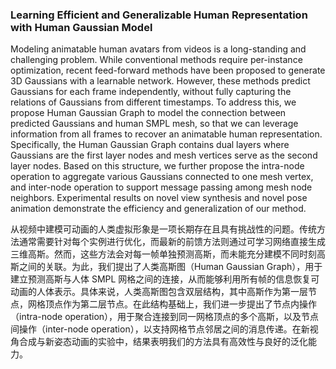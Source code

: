 ### Learning Efficient and Generalizable Human Representation with Human Gaussian Model

Modeling animatable human avatars from videos is a long-standing and challenging problem. While conventional methods require per-instance optimization, recent feed-forward methods have been proposed to generate 3D Gaussians with a learnable network. However, these methods predict Gaussians for each frame independently, without fully capturing the relations of Gaussians from different timestamps. To address this, we propose Human Gaussian Graph to model the connection between predicted Gaussians and human SMPL mesh, so that we can leverage information from all frames to recover an animatable human representation. Specifically, the Human Gaussian Graph contains dual layers where Gaussians are the first layer nodes and mesh vertices serve as the second layer nodes. Based on this structure, we further propose the intra-node operation to aggregate various Gaussians connected to one mesh vertex, and inter-node operation to support message passing among mesh node neighbors. Experimental results on novel view synthesis and novel pose animation demonstrate the efficiency and generalization of our method.

从视频中建模可动画的人类虚拟形象是一项长期存在且具有挑战性的问题。传统方法通常需要针对每个实例进行优化，而最新的前馈方法则通过可学习网络直接生成三维高斯。然而，这些方法会对每一帧单独预测高斯，而未能充分建模不同时刻高斯之间的关联。为此，我们提出了人类高斯图（Human Gaussian Graph），用于建立预测高斯与人体 SMPL 网格之间的连接，从而能够利用所有帧的信息恢复可动画的人体表示。具体来说，人类高斯图包含双层结构，其中高斯作为第一层节点，网格顶点作为第二层节点。在此结构基础上，我们进一步提出了节点内操作（intra-node operation），用于聚合连接到同一网格顶点的多个高斯，以及节点间操作（inter-node operation），以支持网格节点邻居之间的消息传递。在新视角合成与新姿态动画的实验中，结果表明我们的方法具有高效性与良好的泛化能力。
